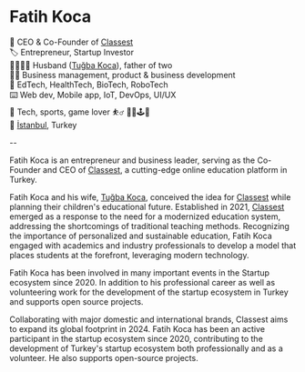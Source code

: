 # Fatih Koca  


🏢 CEO & Co-Founder of [Classest](https://classest.com)  
🏷 Entrepreneur, Startup Investor  
👨‍👩‍👧‍👦 Husband ([Tuğba Koca](https://tugba.koca.app)), father of two  
👨‍💼 Business management, product & business development  
🔎 EdTech, HealthTech, BioTech, RoboTech  
⌨️ Web dev, Mobile app, IoT, DevOps, UI/UX  
🦾 Tech, sports, game lover ⛹️‍♂️ 🏊‍♂️🕹🎸  
📍 [İstanbul](https://maps.app.goo.gl/UU6mM7UqKngpTcoc7), Turkey  

--

Fatih Koca is an entrepreneur and business leader, serving as the Co-Founder and CEO of [Classest](https://classest.com), a cutting-edge online education platform in Turkey.  

Fatih Koca and his wife, [Tuğba Koca](https://tugba.koca.app), conceived the idea for [Classest](https://classest.com) while planning their children's educational future. Established in 2021, [Classest](https://classest.com) emerged as a response to the need for a modernized education system, addressing the shortcomings of traditional teaching methods. Recognizing the importance of personalized and sustainable education, Fatih Koca engaged with academics and industry professionals to develop a model that places students at the forefront, leveraging modern technology.  

Fatih Koca has been involved in many important events in the Startup ecosystem since 2020. In addition to his professional career as well as volunteering work for the development of the startup ecosystem in Turkey and supports open source projects.  

Collaborating with major domestic and international brands, Classest aims to expand its global footprint in 2024. Fatih Koca has been an active participant in the startup ecosystem since 2020, contributing to the development of Turkey's startup ecosystem both professionally and as a volunteer. He also supports open-source projects.